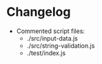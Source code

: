 # Changelog

* Commented script files:
	* ./src/input-data.js
	* ./src/string-validation.js
	* ./test/index.js
